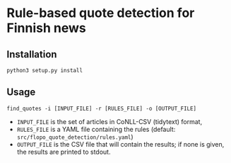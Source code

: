 # Rule-based quote detection for Finnish news

## Installation

```
python3 setup.py install
```

## Usage

```
find_quotes -i [INPUT_FILE] -r [RULES_FILE] -o [OUTPUT_FILE]
```

* `INPUT_FILE` is the set of articles in CoNLL-CSV (tidytext) format,
* `RULES_FILE` is a YAML file containing the rules
  (default: `src/flopo_quote_detection/rules.yaml`)
* `OUTPUT_FILE` is the CSV file that will contain the results; if none is
  given, the results are printed to stdout.
